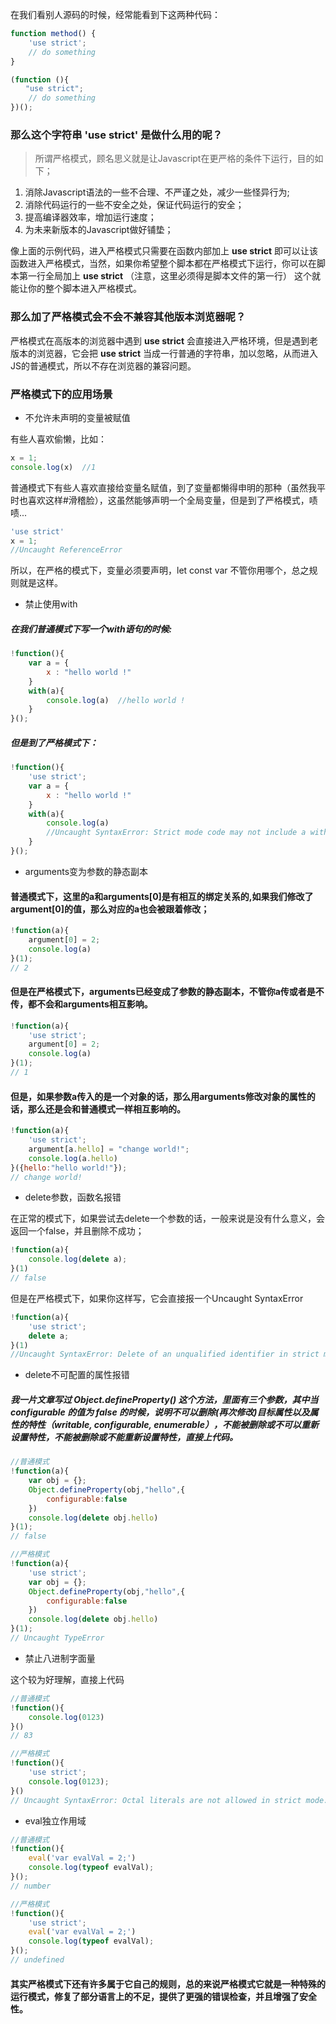 在我们看别人源码的时候，经常能看到下这两种代码：

```js
function method() {
    'use strict';
    // do something
}
```

```js
(function (){
　　"use strict";
    // do something
})();
```

### 那么这个字符串 **'use strict'** 是做什么用的呢？  
  
  
> 所谓严格模式，顾名思义就是让Javascript在更严格的条件下运行，目的如下；

1. 消除Javascript语法的一些不合理、不严谨之处，减少一些怪异行为;
2. 消除代码运行的一些不安全之处，保证代码运行的安全；
3. 提高编译器效率，增加运行速度；
4. 为未来新版本的Javascript做好铺垫；

像上面的示例代码，进入严格模式只需要在函数内部加上  **use strict** 即可以让该函数进入严格模式，当然，如果你希望整个脚本都在严格模式下运行，你可以在脚本第一行全局加上 **use strict** （注意，这里必须得是脚本文件的第一行） 这个就能让你的整个脚本进入严格模式。

### 那么加了严格模式会不会不兼容其他版本浏览器呢？  

严格模式在高版本的浏览器中遇到 **use strict** 会直接进入严格环境，但是遇到老版本的浏览器，它会把 **use strict** 当成一行普通的字符串，加以忽略，从而进入JS的普通模式，所以不存在浏览器的兼容问题。

### 严格模式下的应用场景
- 不允许未声明的变量被赋值 

有些人喜欢偷懒，比如：

```js
x = 1;
console.log(x)  //1
```
普通模式下有些人喜欢直接给变量名赋值，到了变量都懒得申明的那种（虽然我平时也喜欢这样#滑稽脸），这虽然能够声明一个全局变量，但是到了严格模式，啧啧...

```js
'use strict'
x = 1;  
//Uncaught ReferenceError
```
所以，在严格的模式下，变量必须要声明，let const var 不管你用哪个，总之规则就是这样。
- 禁止使用with  

##### 在我们普通模式下写一个with语句的时候:

```js
!function(){
    var a = {
        x : "hello world !"
    } 
    with(a){
        console.log(a)  //hello world !
    }
}();
```
##### 但是到了严格模式下：

```js
!function(){
    'use strict';
    var a = {
        x : "hello world !"
    } 
    with(a){
        console.log(a)  
        //Uncaught SyntaxError: Strict mode code may not include a with statement
    }
}();
```
- arguments变为参数的静态副本  

#### 普通模式下，这里的a和arguments[0]是有相互的绑定关系的,如果我们修改了argument[0]的值，那么对应的a也会被跟着修改；

```js
!function(a){
    argument[0] = 2;
    console.log(a)
}(1);
// 2
```
#### 但是在严格模式下，arguments已经变成了参数的静态副本，不管你a传或者是不传，都不会和arguments相互影响。

```js
!function(a){
    'use strict';
    argument[0] = 2;
    console.log(a)
}(1);
// 1
```
#### 但是，如果参数a传入的是一个对象的话，那么用arguments修改对象的属性的话，那么还是会和普通模式一样相互影响的。

```js
!function(a){
    'use strict';
    argument[a.hello] = "change world!";
    console.log(a.hello)
}({hello:"hello world!"});
// change world!
```
- delete参数，函数名报错  

在正常的模式下，如果尝试去delete一个参数的话，一般来说是没有什么意义，会返回一个false，并且删除不成功；

```js
!function(a){
    console.log(delete a); 
}(1)
// false
```
但是在严格模式下，如果你这样写，它会直接报一个Uncaught SyntaxError

```js
!function(a){
    'use strict';
    delete a;
}(1)
//Uncaught SyntaxError: Delete of an unqualified identifier in strict mode.
```
- delete不可配置的属性报错  
##### 我一片文章写过 **Object.defineProperty()** 这个方法，里面有三个参数，其中当 **configurable** 的值为 **false** 的时候，说明不可以删除(再次修改)目标属性以及属性的特性（writable, configurable, enumerable），不能被删除或不可以重新设置特性，不能被删除或不能重新设置特性，直接上代码。


```js
//普通模式
!function(a){
    var obj = {};
    Object.defineProperty(obj,"hello",{
        configurable:false
    })
    console.log(delete obj.hello)
}(1);
// false
```
```js
//严格模式
!function(a){
    'use strict';
    var obj = {};
    Object.defineProperty(obj,"hello",{
        configurable:false
    })
    console.log(delete obj.hello)
}(1);
// Uncaught TypeError
```
- 禁止八进制字面量  

这个较为好理解，直接上代码

```js
//普通模式
!function(){
    console.log(0123)
}()
// 83
```
```js
//严格模式
!function(){
    'use strict';
    console.log(0123);
}()
// Uncaught SyntaxError: Octal literals are not allowed in strict mode.
```
- eval独立作用域  


```js
//普通模式
!function(){
    eval('var evalVal = 2;')
    console.log(typeof evalVal);
}();
// number
```

```js
//严格模式
!function(){
    'use strict';
    eval('var evalVal = 2;')
    console.log(typeof evalVal);
}();
// undefined
```
#### 其实严格模式下还有许多属于它自己的规则，总的来说严格模式它就是一种特殊的运行模式，修复了部分语言上的不足，提供了更强的错误检查，并且增强了安全性。











 
